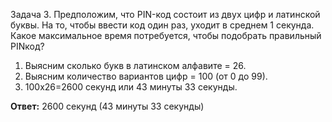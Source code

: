 Задача 3. Предположим, что PIN-код состоит из двух цифр и латинской буквы. На то, чтобы ввести код один раз, уходит в среднем 1 секунда. Какое максимальное время потребуется, чтобы подобрать правильный PINкод?

1. Выясним сколько букв в латинском алфавите = 26.
2. Выясним количество вариантов цифр = 100 (от 0 до 99).
3. 100х26=2600 секунд или 43 минуты 33 секунды.

**Ответ:** 2600 секунд (43 минуты 33 секунды)